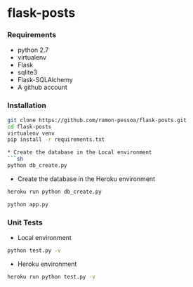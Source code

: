 flask-posts
===========================

### Requirements
* python 2.7
* virtualenv
* Flask
* sqlite3
* Flask-SQLAlchemy
* A github account

### Installation
```sh
git clone https://github.com/ramon-pessoa/flask-posts.git
cd flask-posts
virtualenv venv
pip install -r requirements.txt

* Create the database in the Local environment
```sh
python db_create.py
```

* Create the database in the Heroku environment
```sh
heroku run python db_create.py
```

```sh
python app.py
```

### Unit Tests

* Local environment
```sh
python test.py -v
```

* Heroku environment
```sh
heroku run python test.py -v
```